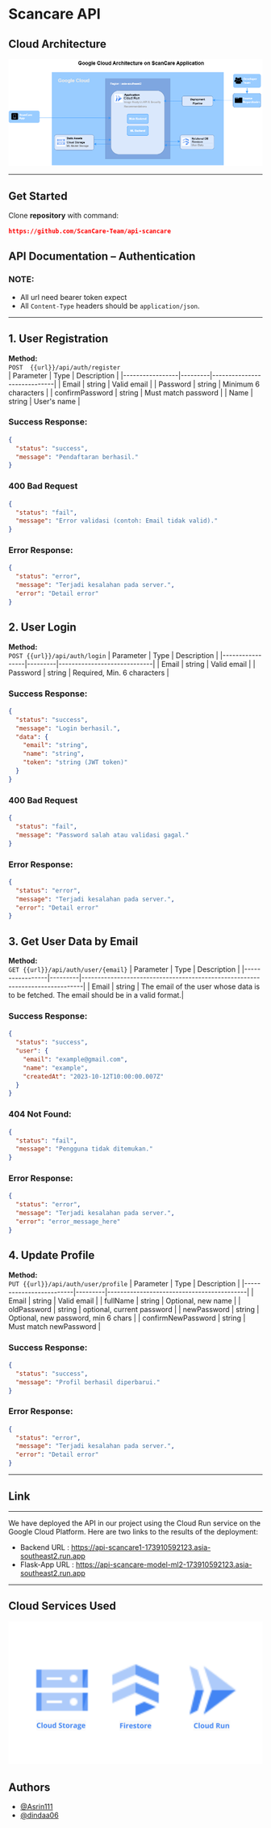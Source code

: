 # Scancare API
## Cloud Architecture
![Cloud Arsitekture](https://github.com/ScanCare-Team/.github/blob/main/assets/Arsitektur%20Backend.drawio%20(1).png)

---

## Get Started

Clone **repository** with command:
```` json
https://github.com/ScanCare-Team/api-scancare
````

## API Documentation – Authentication

### NOTE:
- All url need bearer token expect
-	 All `Content-Type` headers should be `application/json`.


---

## 1. User Registration
**Method:**  
`POST  {{url}}/api/auth/register`	
| Parameter       | Type    | Description                 |
|-----------------|---------|-----------------------------|
| Email           | string  | Valid email                 |
| Password        | string  | Minimum 6 characters        |
| confirmPassword | string  | Must match password         |
| Name            | string  | User's name                 |

### Success Response:
```` json
{
  "status": "success",
  "message": "Pendaftaran berhasil."
}
````

### 400 Bad Request
```` json
{
  "status": "fail",
  "message": "Error validasi (contoh: Email tidak valid)."
}
````

### Error Response:
```` json
{
  "status": "error",
  "message": "Terjadi kesalahan pada server.",
  "error": "Detail error"
}
````

## 2. User Login
**Method:**  
`POST {{url}}/api/auth/login`
| Parameter       | Type    | Description                 |
|-----------------|---------|-----------------------------|
| Email           | string  | Valid email                 |
| Password        | string  | Required, Min. 6 characters |

### Success Response:
```` json
{
  "status": "success",
  "message": "Login berhasil.",
  "data": {
    "email": "string",
    "name": "string",
    "token": "string (JWT token)"
  }
}
````

### 400 Bad Request
```` json
{
  "status": "fail",
  "message": "Password salah atau validasi gagal."
}
````

### Error Response:
```` json
{
  "status": "error",
  "message": "Terjadi kesalahan pada server.",
  "error": "Detail error"
}
```` 
## 3. Get User Data by Email
**Method:**  
`GET {{url}}/api/auth/user/{email}`
| Parameter       | Type    | Description                                                                  |
|-----------------|---------|------------------------------------------------------------------------------|
| Email           | string  | The email of the user whose data is to be fetched. The email should be in a valid format.|

### Success Response:
```` json
{
  "status": "success",
  "user": {
    "email": "example@gmail.com",
    "name": "example",
    "createdAt": "2023-10-12T10:00:00.007Z"
  }
}
````

### 404 Not Found:
```` json
{
  "status": "fail",
  "message": "Pengguna tidak ditemukan."
}
````

### Error Response:
```` json
{
  "status": "error",
  "message": "Terjadi kesalahan pada server.",
  "error": "error_message_here"
}
````

## 4. Update Profile
**Method:**  
`PUT {{url}}/api/auth/user/profile`
| Parameter               | Type    | Description                               |
|-------------------------|---------|-------------------------------------------|
| Email                   | string  | Valid email                               |
| fullName                | string  | Optional, new name                        |
| oldPassword             | string  | optional, current password                |
| newPassword             | string  | Optional, new password, min 6 chars       |
| confirmNewPassword      | string  | Must match newPassword                    |

### Success Response:
```` json
{
  "status": "success",
  "message": "Profil berhasil diperbarui."
} 
````

### Error Response:
```` json
{
  "status": "error",
  "message": "Terjadi kesalahan pada server.",
  "error": "Detail error"
}
````
---

## Link
---
We have deployed the API in our project using the Cloud Run service on the Google Cloud Platform. Here are two links to the results of the deployment:
- Backend URL : https://api-scancare1-173910592123.asia-southeast2.run.app
- Flask-App URL : https://api-scancare-model-ml2-173910592123.asia-southeast2.run.app

---
## Cloud Services Used
![Cloud Service used](https://github.com/ScanCare-Team/.github/blob/main/assets/cloud.png)


## Authors
- [@Asrin111](https://github.com/orgs/ScanCare-Team/people/Asrin111)
- [@dindaa06](https://github.com/orgs/ScanCare-Team/people/dindaa06)
  
